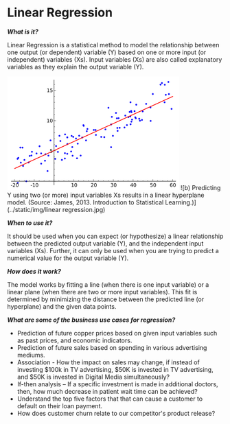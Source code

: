 # Linear Regression

***What is it?***

Linear Regression is a statistical method to model the relationship between one output (or dependent) variable (Y) based on one or more input (or independent) variables (Xs). Input variables (Xs) are also called explanatory variables as they explain the output variable (Y).

![Figure 1.a) Predicting Y using one input variable X results in a linear model (Source:Wikipedia.org - retrieved on July 23, 2019](../static/img/lr_x.png) ![b) Predicting Y using two (or more) input variables Xs results in a linear hyperplane model. (Source: James, 2013. Introduction to Statistical Learning.)](../static/img/linear regression.jpg)

***When to use it?***

It should be used when you can expect (or hypothesize) a linear relationship between the predicted output variable (Y), and the independent input variables (Xs). Further, it can only be used when you are trying to predict a numerical value for the output variable (Y).

***How does it work?***

The model works by fitting a line (when there is one input variable) or a linear plane (when there are two or more input variables). This fit is determined by minimizing the distance between the predicted line (or hyperplane) and the given data points.

***What are some of the business use cases for regression?***

- Prediction of future copper prices based on given input variables such as past prices, and economic indicators.
- Prediction of future sales based on spending in various advertising mediums.
- Association - How the impact on sales may change, if instead of investing $100k in TV advertising, $50K is invested in TV advertising, and $50K is invested in Digital Media simultaneously?
- If-then analysis – If a specific investment is made in additional doctors, then, how much decrease in patient wait time can be achieved?
- Understand the top five factors that that can cause a customer to default on their loan payment.
- How does customer churn relate to our competitor's product release?
